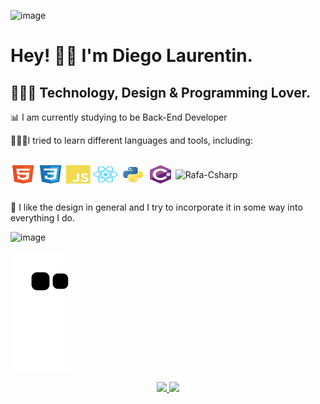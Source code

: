 ![image](https://user-images.githubusercontent.com/78370795/124339795-d3296600-db7e-11eb-9355-5e7f9fa8fee9.png)

<h1>Hey! 👋🏻 I'm Diego Laurentin.</h1>

<h2>👨🏻‍💻 Technology, Design & Programming Lover.</h2>

<p>📊 I am currently studying to be Back-End Developer</p>

<p>🕵🏻‍♂️I tried to learn different languages and tools, including:</p>

<div style="display: inline_block"><br>
  <img align="center" alt="Rafa-HTML" height="30" width="40" src="https://raw.githubusercontent.com/devicons/devicon/master/icons/html5/html5-original.svg">
  <img align="center" alt="Rafa-CSS" height="30" width="40" src="https://raw.githubusercontent.com/devicons/devicon/master/icons/css3/css3-original.svg">
  <img align="center" alt="Rafa-Js" height="30" width="40" src="https://raw.githubusercontent.com/devicons/devicon/master/icons/javascript/javascript-plain.svg">
  <img align="center" alt="Rafa-React" height="30" width="40" src="https://raw.githubusercontent.com/devicons/devicon/master/icons/react/react-original.svg">
  <img align="center" alt="Rafa-Python" height="30" width="40" src="https://raw.githubusercontent.com/devicons/devicon/master/icons/python/python-original.svg">
  <img align="center" alt="Rafa-Csharp" height="30" width="40" src="https://raw.githubusercontent.com/devicons/devicon/master/icons/csharp/csharp-original.svg">
  <img align="center" alt="Rafa-Csharp" height="30" width="40" src="https://cdn.jsdelivr.net/gh/devicons/devicon/icons/figma/figma-original.svg" />
 
</div>

##

<p>🎨 I like the design in general and I try to incorporate it in some way into everything I do.</p>

![image](https://user-images.githubusercontent.com/78370795/124339796-d3c1fc80-db7e-11eb-9d63-a0618ed103bb.png)
 
<div> 
  
  ![Snake animation](https://github.com/rafaballerini/rafaballerini/blob/output/github-contribution-grid-snake.svg)
  
</div>

<div align="center">
  <a href="https://github.com/DiegoLaurentin">
  <img height="160em" src="https://github-readme-stats.vercel.app/api?username=DiegoLaurentin&show_icons=true&theme=dark&include_all_commits=true&count_private=true"/>
  <img height="160em" src="https://github-readme-stats.vercel.app/api/top-langs/?username=DiegoLaurentin&layout=compact&langs_count=7&theme=dark"/>
</div>
